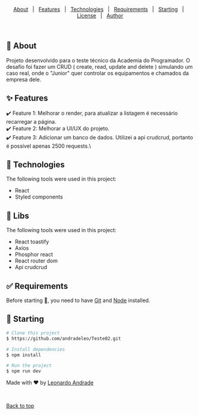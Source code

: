 
<!-- Status -->

<p align="center">
  <a href="#dart-about">About</a> &#xa0; | &#xa0; 
  <a href="#sparkles-features">Features</a> &#xa0; | &#xa0;
  <a href="#rocket-technologies">Technologies</a> &#xa0; | &#xa0;
  <a href="#white_check_mark-requirements">Requirements</a> &#xa0; | &#xa0;
  <a href="#checkered_flag-starting">Starting</a> &#xa0; | &#xa0;
  <a href="#memo-license">License</a> &#xa0; | &#xa0;
  <a href="https://github.com/{{YOUR_GITHUB_USERNAME}}" target="_blank">Author</a>
</p>

<br>

## :dart: About ##

Projeto desenvolvido para o teste técnico da Academia do Programador. O desafio foi fazer um CRUD ( create, read, update and delete ) simulando um caso real, onde o "Junior" quer controlar os equipamentos e chamados da empresa dele.

## :sparkles: Features ##

:heavy_check_mark: Feature 1: Melhorar o render, para atualizar a listagem é necessário recarregar a página.\
:heavy_check_mark: Feature 2: Melhorar a UI/UX do projeto.\
:heavy_check_mark: Feature 3: Adicionar um banco de dados. Utilizei a api crudcrud, portanto é possível apenas 2500 requests.\

## :rocket: Technologies ##

The following tools were used in this project:

- React
- Styled components

## :rocket: Libs ##

The following tools were used in this project:

- React toastify
- Axios
- Phosphor react
- React router dom
- Api crudcrud


## :white_check_mark: Requirements ##

Before starting :checkered_flag:, you need to have [Git](https://git-scm.com) and [Node](https://nodejs.org/en/) installed.

## :checkered_flag: Starting ##

```bash
# Clone this project
$ https://github.com/andradeleo/Teste02.git

# Install dependencies
$ npm install

# Run the project
$ npm run dev

```


Made with :heart: by <a href="https://github.com/andradeleo" target="_blank">Leonardo Andrade</a>

&#xa0;

<a href="#top">Back to top</a>
